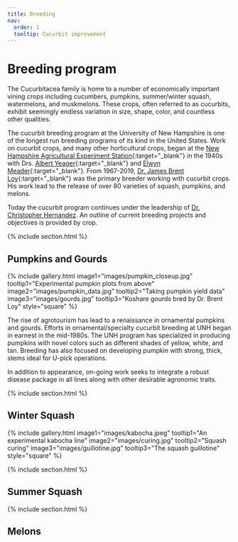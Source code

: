 ```yaml
---
title: Breeding 
nav:
  order: 1
  tooltip: Cucurbit improvement 
---
```


# <i class="fas fa-seedling"></i>Breeding program
The Cucurbitacea family is home to a number of economically important vining crops including cucumbers, pumpkins, summer/winter squash, watermelons, and muskmelons.
These crops, often referred to as cucurbits, exhibit seemingly endless variation in size, shape, color, and countless other qualities. 

The cucurbit breeding program at the University of New Hampshire is one of the longest run breeding programs of its kind in the United States.
Work on cucurbit crops, and many other horticultural crops, began at the [New Hampshire Agricultural Experiment Station](https://colsa.unh.edu/new-hampshire-agricultural-experiment-station){:target="_blank"} in the 1940s with Drs. [Albert Yeager](https://en.wikipedia.org/wiki/Albert_F._Yeager){:target="_blank"} and [Elwyn Meader](https://en.wikipedia.org/wiki/Elwyn_Meader){:target="_blank"}. From 1967-2019, [Dr. James Brent Loy](https://www.unh.edu/unhtoday/2019/03/fruits-unh-breeding-research){:target="_blank"} was the primary breeder working with cucurbit crops.
His work lead to the release of over 80 varieties of squash, pumpkins, and melons.

Today the cucurbit program continues under the leadership of [Dr. Christopher Hernandez](https://unhcucurbits.org/members/chris-hernandez.html).
An outline of current breeding projects and objectives is provided by crop.

{% include section.html %}

## Pumpkins and Gourds

{%
  include gallery.html
  image1="images/pumpkin_closeup.jpg"
  tooltip1="Experimental pumpkin plots from above"
  image2="images/pumpkin_data.jpg" 
  tooltip2="Taking pumpkin yield data"
  image3="images/gourds.jpg"
  tooltip3="Koshare gourds bred by Dr. Brent Loy"
  style="square"
%}


The rise of agrotourism has lead to a renaissance in ornamental pumpkins and
gourds. 
Efforts in ornamental/specialty cucurbit breeding at UNH began in earnest in the mid-1980s. 
The UNH program has specialized in producing pumpkins with novel colors such as different shades of yellow, white, and tan.
Breeding has also focused on developing pumpkin with strong, thick, stems ideal for U-pick operations.

In addition to appearance, on-going work seeks to integrate a robust disease package in all lines along with other desirable agronomic traits.

{% include section.html %}

## Winter Squash

{%
  include gallery.html
  image1="images/kabocha.jpeg"
  tooltip1="An experimental kabocha line"
  image2="images/curing.jpg" 
  tooltip2="Squash curing"
  image3="images/guillotine.jpg"
  tooltip3="The squash guillotine"
  style="square"
%}

{% include section.html %}

## Summer Squash

{% include section.html %}

## Melons
